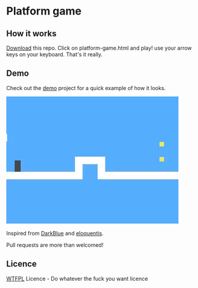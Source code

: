 # Platform game

## How it works

[Download](https://github.com/mottiden/platform-game/archive/master.zip) this repo. Click on platform-game.html and play! use your arrow keys on your keyboard. That's it really.

## Demo
Check out the [demo](https://jacopoparvizi.com/assets/apps/platform-game/platform-game.html) project for a quick example of how it looks.

![platform-game](https://github.com/mottiden/platform-game/blob/master/platform-game.gif)

Inspired from [DarkBlue](http://www.lessmilk.com/games/10) and [eloquentjs](http://eloquentjavascript.net/15_game.html). 

Pull requests are more than welcomed!

## Licence
[WTFPL](http://www.wtfpl.net/) Licence - Do whatever the fuck you want licence 
